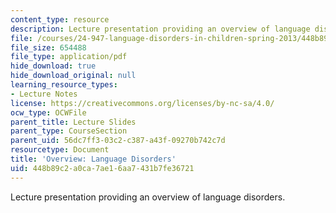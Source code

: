 ```yaml
---
content_type: resource
description: Lecture presentation providing an overview of language disorders.
file: /courses/24-947-language-disorders-in-children-spring-2013/448b89c2a0ca7ae16aa7431b7fe36721_MIT24_947S13_OvrviwLnguge.pdf
file_size: 654488
file_type: application/pdf
hide_download: true
hide_download_original: null
learning_resource_types:
- Lecture Notes
license: https://creativecommons.org/licenses/by-nc-sa/4.0/
ocw_type: OCWFile
parent_title: Lecture Slides
parent_type: CourseSection
parent_uid: 56dc7ff3-03c2-c387-a43f-09270b742c7d
resourcetype: Document
title: 'Overview: Language Disorders'
uid: 448b89c2-a0ca-7ae1-6aa7-431b7fe36721
---
```

Lecture presentation providing an overview of language disorders.